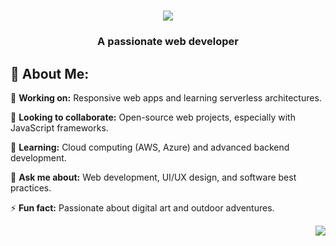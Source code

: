 <h1 align="center">
    <img src="https://readme-typing-svg.herokuapp.com/?font=Roboto&size=35&center=true&vCenter=true&width=600&height=80&duration=5000&color=F7B3A1&background=FFC0CB22&multiline=true&lines=Hi+There!+👋;I'm+Chirag+Dalmia!👀;Web+Developer+|+Tech+Enthusiast" />

</h1>

<h3 align="center">A passionate web developer</h3>

## 💫 About Me:

🔭 **Working on:** Responsive web apps and learning serverless architectures.

👯 **Looking to collaborate:** Open-source web projects, especially with JavaScript frameworks.

🌱 **Learning:** Cloud computing (AWS, Azure) and advanced backend development.

💬 **Ask me about:** Web development, UI/UX design, and software best practices.

⚡ **Fun fact:** Passionate about digital art and outdoor adventures.


<div align="right">
  <a href="https://visitcount.itsvg.in">
  <img src="https://visitcount.itsvg.in/api?id=dalmiac&label=Views&color=6&icon=0&pretty=false" />
</a>
</div>
